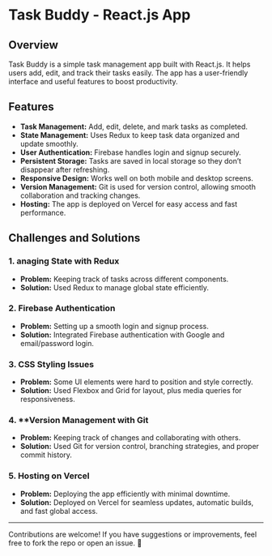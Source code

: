 # Task Buddy - React.js App

## Overview
Task Buddy is a simple task management app built with React.js. It helps users add, edit, and track their tasks easily. The app has a user-friendly interface and useful features to boost productivity.

## Features
- **Task Management:** Add, edit, delete, and mark tasks as completed.
- **State Management:** Uses Redux to keep task data organized and update smoothly.
- **User Authentication:** Firebase handles login and signup securely.
- **Persistent Storage:** Tasks are saved in local storage so they don’t disappear after refreshing.
- **Responsive Design:** Works well on both mobile and desktop screens.
- **Version Management:** Git is used for version control, allowing smooth collaboration and tracking changes.
- **Hosting:** The app is deployed on Vercel for easy access and fast performance.


## Challenges and Solutions

### 1. anaging State with Redux
   - **Problem:** Keeping track of tasks across different components.
   - **Solution:** Used Redux to manage global state efficiently.

### 2. Firebase Authentication
   - **Problem:** Setting up a smooth login and signup process.
   - **Solution:** Integrated Firebase authentication with Google and email/password login.

### 3. CSS Styling Issues
   - **Problem:** Some UI elements were hard to position and style correctly.
   - **Solution:** Used Flexbox and Grid for layout, plus media queries for responsiveness.


### 4. **Version Management with Git
   - **Problem:** Keeping track of changes and collaborating with others.
   - **Solution:** Used Git for version control, branching strategies, and proper commit history.

### 5. Hosting on Vercel
   - **Problem:** Deploying the app efficiently with minimal downtime.
   - **Solution:** Deployed on Vercel for seamless updates, automatic builds, and fast global access.

---
Contributions are welcome! If you have suggestions or improvements, feel free to fork the repo or open an issue. 🚀

